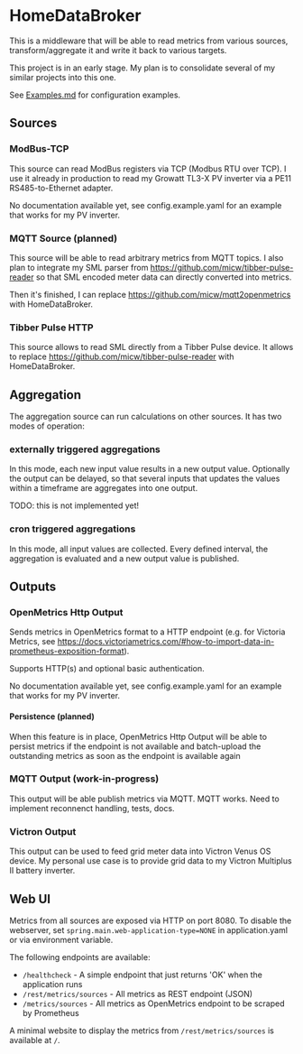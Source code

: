 # HomeDataBroker

This is a middleware that will be able to read metrics from various sources, transform/aggregate it and write it back to various targets.

This project is in an early stage. My plan is to consolidate several of my similar projects into this one.

See [Examples.md](Examples.md) for configuration examples.

## Sources

### ModBus-TCP

This source can read ModBus registers via TCP (Modbus RTU over TCP). I use it already in production to read my Growatt TL3-X PV inverter via a PE11 RS485-to-Ethernet adapter.

No documentation available yet, see config.example.yaml for an example that works for my PV inverter.

### MQTT Source (planned)

This source will be able to read arbitrary metrics from MQTT topics. I also plan to integrate my SML parser from https://github.com/micw/tibber-pulse-reader so that SML encoded meter data can directly converted into metrics.

Then it's finished, I can replace https://github.com/micw/mqtt2openmetrics with HomeDataBroker.

### Tibber Pulse HTTP

This source allows to read SML directly from a Tibber Pulse device. It allows to replace https://github.com/micw/tibber-pulse-reader with HomeDataBroker.

## Aggregation

The aggregation source can run calculations on other sources. It has two modes of operation:

### externally triggered aggregations

In this mode, each new input value results in a new output value. Optionally the output can be delayed, so that several inputs that updates the values within a timeframe are aggregates into one output.

TODO: this is not implemented yet!

### cron triggered aggregations

In this mode, all input values are collected. Every defined interval, the aggregation is evaluated and a new output value is published.


## Outputs

### OpenMetrics Http Output

Sends metrics in OpenMetrics format to a HTTP endpoint (e.g. for Victoria Metrics, see  https://docs.victoriametrics.com/#how-to-import-data-in-prometheus-exposition-format).

Supports HTTP(s) and optional basic authentication.

No documentation available yet, see config.example.yaml for an example that works for my PV inverter.

#### Persistence (planned)

When this feature is in place, OpenMetrics Http Output will be able to persist metrics if the endpoint is not available and batch-upload the outstanding metrics as soon as the endpoint is available again

### MQTT Output (work-in-progress)

This output will be able publish metrics via MQTT. MQTT works. Need to implement reconnenct handling, tests, docs.

### Victron Output

This output can be used to feed grid meter data into Victron Venus OS device. My personal use case is to provide grid data to my Victron Multiplus II battery inverter.


## Web UI

Metrics from all sources are exposed via HTTP on port 8080. To disable the webserver, set `spring.main.web-application-type=NONE` in application.yaml or via environment variable.

The following endpoints are available:

* `/healthcheck` - A simple endpoint that just returns 'OK' when the application runs
* `/rest/metrics/sources` - All metrics as REST endpoint (JSON)
* `/metrics/sources` - All metrics as OpenMetrics endpoint to be scraped by Prometheus

A minimal website to display the metrics from `/rest/metrics/sources` is available at `/`.

